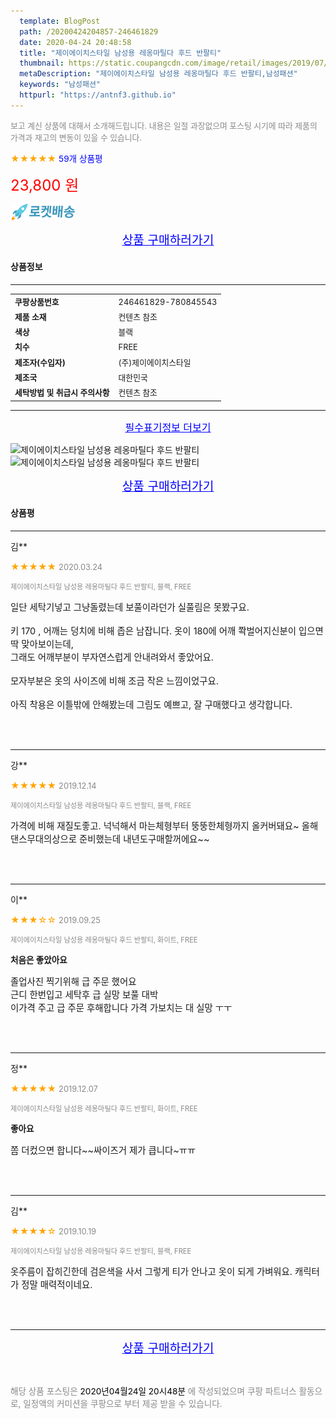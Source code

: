 ```yaml
---
  template: BlogPost
  path: /20200424204857-246461829
  date: 2020-04-24 20:48:58
  title: "제이에이치스타일 남성용 레옹마틸다 후드 반팔티"
  thumbnail: https://static.coupangcdn.com/image/retail/images/2019/07/02/23/1/5c8284f8-d80c-403d-81f9-2d7c40ce6e8f.jpg
  metaDescription: "제이에이치스타일 남성용 레옹마틸다 후드 반팔티,남성패션"
  keywords: "남성패션"
  httpurl: "https://antnf3.github.io"
---
```

  
<span style="color: #888;font-size:0.8rem">보고 계신 상품에 대해서 소개해드립니다.
내용은 일절 과장없으며 포스팅 시기에 따라 제품의 가격과 재고의 변동이 있을 수 있습니다.</span>
  
<span style="color: orange;">★★★★★</span> <span style="color: blue;font-size: 0.85rem;">59개 상품평</span>

<span style="font-size: 0.9rem"></span> 

<span style="color: red;font-size: 1.5rem;">23,800 원</span>

![로켓배송](/assets/rocket_logo.png)

<p align="center"><a href="http://me2.do/58hZMlzP" style="font-size: 1.2rem; color: blue;">상품 구매하러가기</a></p>

#### 상품정보

---

|                  |                       |
| ---------------- | --------------------- |
| **<span style="font-size:0.8rem;">쿠팡상품번호</span>** | <span style="font-size:0.8rem;">246461829-780845543</span> |
| **<span style="font-size:0.8rem;">제품 소재</span>**    | <span style="font-size:0.8rem;">컨텐츠 참조</span>        |
| **<span style="font-size:0.8rem;">색상</span>**    | <span style="font-size:0.8rem;">블랙</span>        |
| **<span style="font-size:0.8rem;">치수</span>**    | <span style="font-size:0.8rem;">FREE</span>        |
| **<span style="font-size:0.8rem;">제조자(수입자)</span>**    | <span style="font-size:0.8rem;">(주)제이에이치스타일</span>        |
| **<span style="font-size:0.8rem;">제조국</span>**    | <span style="font-size:0.8rem;">대한민국</span>        |
| **<span style="font-size:0.8rem;">세탁방법 및 취급시 주의사항</span>**    | <span style="font-size:0.8rem;">컨텐츠 참조</span>        |




---

<p align="center"><a href="http://me2.do/58hZMlzP" style="font-size: 1rem; color: blue;">필수표기정보 더보기</a></p>

![제이에이치스타일 남성용 레옹마틸다 후드 반팔티](http://thumbnail10.coupangcdn.com/thumbnails/remote/q89/image/product/content/vendorItem/2019/09/24/780845543/9f599f72-2401-4a7e-8f52-d3837b5a0ba9.jpg)
![제이에이치스타일 남성용 레옹마틸다 후드 반팔티](http://thumbnail7.coupangcdn.com/thumbnails/remote/q89/image/retail/images/2019/07/04/10/6/dea86b39-808a-40a3-9ad3-529b827e217c.jpg)

<p align="center"><a href="http://me2.do/58hZMlzP" style="font-size: 1.2rem; color: blue;">상품 구매하러가기</a></p>

#### 상품평
  
---
  
김**
    
<span style="color: orange;">★★★★★</span> <span style="font-size:0.8rem;color: #888;">2020.03.24</span>
    
<span style="color: #888;font-size:0.7rem">제이에이치스타일 남성용 레옹마틸다 후드 반팔티, 블랙, FREE</span>
    

    
<span style="font-size: 0.9rem;">일단 세탁기넣고 그냥돌렸는데 보풀이라던가 실풀림은 못봤구요.<br/><br/>키 170 , 어깨는 덩치에 비해 좁은 남잡니다. 옷이 180에 어깨 쫙벌어지신분이 입으면 딱 맞아보이는데,<br/>그래도 어깨부분이 부자연스럽게 안내려와서 좋았어요.<br/><br/>모자부분은 옷의 사이즈에 비해 조금 작은 느낌이었구요.<br/><br/>아직 착용은 이틀밖에 안해봤는데 그림도 예쁘고, 잘 구매했다고 생각합니다.</span>
    
<br>
<br>

---
  
강**
    
<span style="color: orange;">★★★★★</span> <span style="font-size:0.8rem;color: #888;">2019.12.14</span>
    
<span style="color: #888;font-size:0.7rem">제이에이치스타일 남성용 레옹마틸다 후드 반팔티, 블랙, FREE</span>
    

    
<span style="font-size: 0.9rem;">가격에 비해 재질도좋고. 넉넉해서 마는체형부터 뚱뚱한체형까지 올커버돼요~  올해댄스무대의상으로 준비했는데 내년도구매할꺼에요~~</span>
    
<br>
<br>

---
  
이**
    
<span style="color: orange;">★★★☆☆</span> <span style="font-size:0.8rem;color: #888;">2019.09.25</span>
    
<span style="color: #888;font-size:0.7rem">제이에이치스타일 남성용 레옹마틸다 후드 반팔티, 화이트, FREE</span>
    
<span style="font-size:0.85rem">**처음은 좋았아요**</span>
    
<span style="font-size: 0.9rem;">졸업사진 찍기위해  급 주문 했어요  <br/>근디 한번입고 세탁후 급 실망 보풀 대박 <br/>이가격 주고 급 주문 후해합니다 가격 가보치는 대 실망 ㅜㅜ</span>
    
<br>
<br>

---
  
정**
    
<span style="color: orange;">★★★★★</span> <span style="font-size:0.8rem;color: #888;">2019.12.07</span>
    
<span style="color: #888;font-size:0.7rem">제이에이치스타일 남성용 레옹마틸다 후드 반팔티, 화이트, FREE</span>
    
<span style="font-size:0.85rem">**좋아요**</span>
    
<span style="font-size: 0.9rem;">쫌 더컸으면 합니다~~싸이즈거 제가 큽니다~ㅠㅠ</span>
    
<br>
<br>

---
  
김**
    
<span style="color: orange;">★★★★☆</span> <span style="font-size:0.8rem;color: #888;">2019.10.19</span>
    
<span style="color: #888;font-size:0.7rem">제이에이치스타일 남성용 레옹마틸다 후드 반팔티, 블랙, FREE</span>
    

    
<span style="font-size: 0.9rem;">옷주름이 잡히긴한데 검은색을 사서 그렇게 티가 안나고 옷이 되게 가벼워요. 캐릭터가 정말 매력적이네요.</span>
    
<br>
<br>


  
---
  
<p align="center"><a href="http://me2.do/58hZMlzP" style="font-size: 1.2rem; color: blue;">상품 구매하러가기</a></p>
  
<br>
  
<span style="font-size: 0.85rem; color: #888;">해당 상품 포스팅은 <span style="color: #000;"> 2020년04월24일 20시48분 </span> 에 작성되었으며 쿠팡 파트너스 활동으로, 일정액의 커미션을 쿠팡으로 부터 제공 받을 수 있습니다.</span>